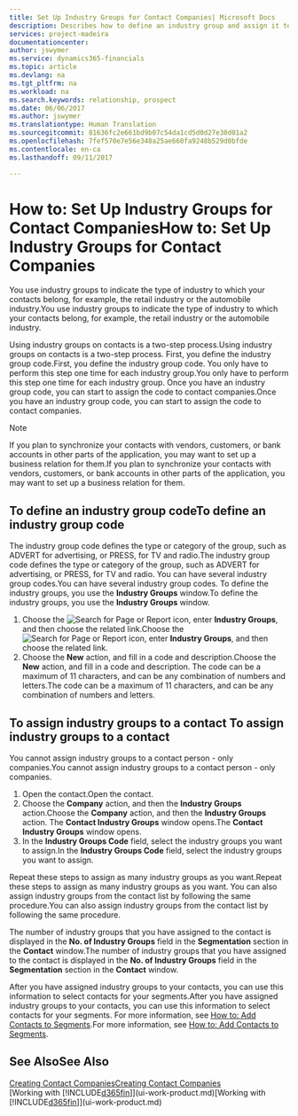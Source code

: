 ```yaml
---
title: Set Up Industry Groups for Contact Companies| Microsoft Docs
description: Describes how to define an industry group and assign it to a contact company, for example, the retail industry or the automobile industry.
services: project-madeira
documentationcenter: 
author: jswymer
ms.service: dynamics365-financials
ms.topic: article
ms.devlang: na
ms.tgt_pltfrm: na
ms.workload: na
ms.search.keywords: relationship, prospect
ms.date: 06/06/2017
ms.author: jswymer
ms.translationtype: Human Translation
ms.sourcegitcommit: 81636fc2e661bd9b07c54da1cd5d0d27e30d01a2
ms.openlocfilehash: 7fef570e7e56e348a25ae660fa9248b529d0bfde
ms.contentlocale: en-ca
ms.lasthandoff: 09/11/2017

---
```

# <a name="how-to-set-up-industry-groups-for-contact-companies"></a><span data-ttu-id="d6fc9-103">How to: Set Up Industry Groups for Contact Companies</span><span class="sxs-lookup"><span data-stu-id="d6fc9-103">How to: Set Up Industry Groups for Contact Companies</span></span>
<span data-ttu-id="d6fc9-104">You use industry groups to indicate the type of industry to which your contacts belong, for example, the retail industry or the automobile industry.</span><span class="sxs-lookup"><span data-stu-id="d6fc9-104">You use industry groups to indicate the type of industry to which your contacts belong, for example, the retail industry or the automobile industry.</span></span>

<span data-ttu-id="d6fc9-105">Using industry groups on contacts is a two-step process.</span><span class="sxs-lookup"><span data-stu-id="d6fc9-105">Using industry groups on contacts is a two-step process.</span></span> <span data-ttu-id="d6fc9-106">First, you define the industry group code.</span><span class="sxs-lookup"><span data-stu-id="d6fc9-106">First, you define the industry group code.</span></span> <span data-ttu-id="d6fc9-107">You only have to perform this step one time for each industry group.</span><span class="sxs-lookup"><span data-stu-id="d6fc9-107">You only have to perform this step one time for each industry group.</span></span> <span data-ttu-id="d6fc9-108">Once you have an industry group code, you can start to assign the code to contact companies.</span><span class="sxs-lookup"><span data-stu-id="d6fc9-108">Once you have an industry group code, you can start to assign the code to contact companies.</span></span>

> [!NOTE]  
>   <span data-ttu-id="d6fc9-109">If you plan to synchronize your contacts with vendors, customers, or bank accounts in other parts of the application, you may want to set up a business relation for them.</span><span class="sxs-lookup"><span data-stu-id="d6fc9-109">If you plan to synchronize your contacts with vendors, customers, or bank accounts in other parts of the application, you may want to set up a business relation for them.</span></span>

## <a name="to-define-an-industry-group-code"></a><span data-ttu-id="d6fc9-110">To define an industry group code</span><span class="sxs-lookup"><span data-stu-id="d6fc9-110">To define an industry group code</span></span>
<span data-ttu-id="d6fc9-111">The industry group code defines the type or category of the group, such as ADVERT for advertising, or PRESS, for TV and radio.</span><span class="sxs-lookup"><span data-stu-id="d6fc9-111">The industry group code defines the type or category of the group, such as ADVERT for advertising, or PRESS, for TV and radio.</span></span> <span data-ttu-id="d6fc9-112">You can have several industry group codes.</span><span class="sxs-lookup"><span data-stu-id="d6fc9-112">You can have several industry group codes.</span></span> <span data-ttu-id="d6fc9-113">To define the industry groups, you use the **Industry Groups** window.</span><span class="sxs-lookup"><span data-stu-id="d6fc9-113">To define the industry groups, you use the **Industry Groups** window.</span></span>

1. <span data-ttu-id="d6fc9-114">Choose the ![Search for Page or Report](media/ui-search/search_small.png "Search for Page or Report icon") icon, enter **Industry Groups**, and then choose the related link.</span><span class="sxs-lookup"><span data-stu-id="d6fc9-114">Choose the ![Search for Page or Report](media/ui-search/search_small.png "Search for Page or Report icon") icon, enter **Industry Groups**, and then choose the related link.</span></span>
2. <span data-ttu-id="d6fc9-115">Choose the **New** action, and fill in a code and description.</span><span class="sxs-lookup"><span data-stu-id="d6fc9-115">Choose the **New** action, and fill in a code and description.</span></span> <span data-ttu-id="d6fc9-116">The code can be a maximum of 11 characters, and can be any combination of numbers and letters.</span><span class="sxs-lookup"><span data-stu-id="d6fc9-116">The code can be a maximum of 11 characters, and can be any combination of numbers and letters.</span></span>

## <span data-ttu-id="d6fc9-117"><a name="AssignIndustryGroupContact"></a> To assign industry groups to a contact</span><span class="sxs-lookup"><span data-stu-id="d6fc9-117"><a name="AssignIndustryGroupContact"></a> To assign industry groups to a contact</span></span>
<span data-ttu-id="d6fc9-118">You cannot assign industry groups to a contact person - only companies.</span><span class="sxs-lookup"><span data-stu-id="d6fc9-118">You cannot assign industry groups to a contact person - only companies.</span></span>

1. <span data-ttu-id="d6fc9-119">Open the contact.</span><span class="sxs-lookup"><span data-stu-id="d6fc9-119">Open the contact.</span></span>
2. <span data-ttu-id="d6fc9-120">Choose the **Company** action, and then the **Industry Groups** action.</span><span class="sxs-lookup"><span data-stu-id="d6fc9-120">Choose the **Company** action, and then the **Industry Groups** action.</span></span> <span data-ttu-id="d6fc9-121">The **Contact Industry Groups** window opens.</span><span class="sxs-lookup"><span data-stu-id="d6fc9-121">The **Contact Industry Groups** window opens.</span></span>
3. <span data-ttu-id="d6fc9-122">In the **Industry Groups Code** field, select the industry groups you want to assign.</span><span class="sxs-lookup"><span data-stu-id="d6fc9-122">In the **Industry Groups Code** field, select the industry groups you want to assign.</span></span>

<span data-ttu-id="d6fc9-123">Repeat these steps to assign as many industry groups as you want.</span><span class="sxs-lookup"><span data-stu-id="d6fc9-123">Repeat these steps to assign as many industry groups as you want.</span></span> <span data-ttu-id="d6fc9-124">You can also assign industry groups from the contact list by following the same procedure.</span><span class="sxs-lookup"><span data-stu-id="d6fc9-124">You can also assign industry groups from the contact list by following the same procedure.</span></span>

<span data-ttu-id="d6fc9-125">The number of industry groups that you have assigned to the contact is displayed in the **No. of Industry Groups** field in the **Segmentation** section in the **Contact** window.</span><span class="sxs-lookup"><span data-stu-id="d6fc9-125">The number of industry groups that you have assigned to the contact is displayed in the **No. of Industry Groups** field in the **Segmentation** section in the **Contact** window.</span></span>

<span data-ttu-id="d6fc9-126">After you have assigned industry groups to your contacts, you can use this information to select contacts for your segments.</span><span class="sxs-lookup"><span data-stu-id="d6fc9-126">After you have assigned industry groups to your contacts, you can use this information to select contacts for your segments.</span></span> <span data-ttu-id="d6fc9-127">For more information, see [How to: Add Contacts to Segments](marketing-add-contact-segment.md).</span><span class="sxs-lookup"><span data-stu-id="d6fc9-127">For more information, see [How to: Add Contacts to Segments](marketing-add-contact-segment.md).</span></span>

## <a name="see-also"></a><span data-ttu-id="d6fc9-128">See Also</span><span class="sxs-lookup"><span data-stu-id="d6fc9-128">See Also</span></span>
[<span data-ttu-id="d6fc9-129">Creating Contact Companies</span><span class="sxs-lookup"><span data-stu-id="d6fc9-129">Creating Contact Companies</span></span>](marketing-create-contact-companies.md)  
<span data-ttu-id="d6fc9-130">[Working with [!INCLUDE[d365fin](includes/d365fin_md.md)]](ui-work-product.md)</span><span class="sxs-lookup"><span data-stu-id="d6fc9-130">[Working with [!INCLUDE[d365fin](includes/d365fin_md.md)]](ui-work-product.md)</span></span>

